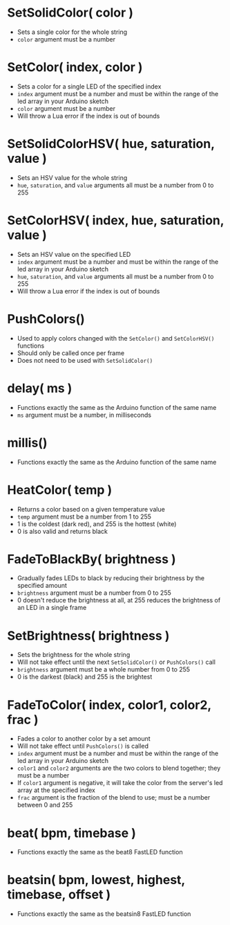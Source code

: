# SetSolidColor( color )
- Sets a single color for the whole string
- `color` argument must be a number

# SetColor( index, color )
- Sets a color for a single LED of the specified index
- `index` argument must be a number and must be within the range of the led array in your Arduino sketch
- `color` argument must be a number
- Will throw a Lua error if the index is out of bounds

# SetSolidColorHSV( hue, saturation, value )
- Sets an HSV value for the whole string
- `hue`, `saturation`, and `value` arguments all must be a number from 0 to 255

# SetColorHSV( index, hue, saturation, value )
- Sets an HSV value on the specified LED
- `index` argument must be a number and must be within the range of the led array in your Arduino sketch
- `hue`, `saturation`, and `value` arguments all must be a number from 0 to 255
- Will throw a Lua error if the index is out of bounds

# PushColors()
- Used to apply colors changed with the `SetColor()` and `SetColorHSV()` functions
- Should only be called once per frame
- Does not need to be used with `SetSolidColor()`

# delay( ms )
- Functions exactly the same as the Arduino function of the same name
- `ms` argument must be a number, in milliseconds

# millis()
- Functions exactly the same as the Arduino function of the same name

# HeatColor( temp )
- Returns a color based on a given temperature value
- `temp` argument must be a number from 1 to 255
- 1 is the coldest (dark red), and 255 is the hottest (white)
- 0 is also valid and returns black

# FadeToBlackBy( brightness )
- Gradually fades LEDs to black by reducing their brightness by the specified amount
- `brightness` argument must be a number from 0 to 255
- 0 doesn't reduce the brightness at all, at 255 reduces the brightness of an LED in a single frame

# SetBrightness( brightness )
- Sets the brightness for the whole string
- Will not take effect until the next `SetSolidColor()` or `PushColors()` call
- `brightness` argument must be a whole number from 0 to 255
- 0 is the darkest (black) and 255 is the brightest

# FadeToColor( index, color1, color2, frac )
- Fades a color to another color by a set amount
- Will not take effect until `PushColors()` is called
- `index` argument must be a number and must be within the range of the led array in your Arduino sketch
- `color1` and `color2` arguments are the two colors to blend together; they must be a number
- If `color1` argument is negative, it will take the color from the server's led array at the specified index
- `frac` argument is the fraction of the blend to use; must be a number between 0 and 255

# beat( bpm, timebase )
- Functions exactly the same as the beat8 FastLED function

# beatsin( bpm, lowest, highest, timebase, offset )
- Functions exactly the same as the beatsin8 FastLED function